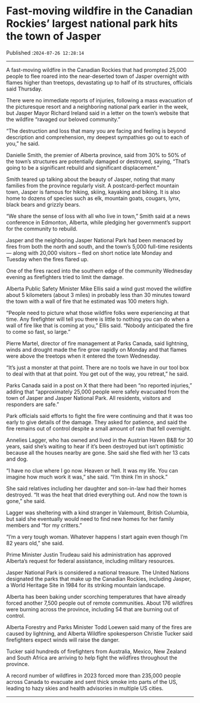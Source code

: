 # Fast-moving wildfire in the Canadian Rockies’ largest national park hits the town of Jasper

Published :`2024-07-26 12:28:14`

---

A fast-moving wildfire in the Canadian Rockies that had prompted 25,000 people to flee roared into the near-deserted town of Jasper overnight with flames higher than treetops, devastating up to half of its structures, officials said Thursday.

There were no immediate reports of injuries, following a mass evacuation of the picturesque resort and a neighboring national park earlier in the week, but Jasper Mayor Richard Ireland said in a letter on the town’s website that the wildfire “ravaged our beloved community.”

“The destruction and loss that many you are facing and feeling is beyond description and comprehension, my deepest sympathies go out to each of you,” he said.

Danielle Smith, the premier of Alberta province, said from 30% to 50% of the town’s structures are potentially damaged or destroyed, saying, “That’s going to be a significant rebuild and significant displacement.”

Smith teared up talking about the beauty of Jasper, noting that many families from the province regularly visit. A postcard-perfect mountain town, Jasper is famous for hiking, skiing, kayaking and biking. It is also home to dozens of species such as elk, mountain goats, cougars, lynx, black bears and grizzly bears.

“We share the sense of loss with all who live in town,” Smith said at a news conference in Edmonton, Alberta, while pledging her government’s support for the community to rebuild.

Jasper and the neighboring Jasper National Park had been menaced by fires from both the north and south, and the town’s 5,000 full-time residents — along with 20,000 visitors – fled on short notice late Monday and Tuesday when the fires flared up.

One of the fires raced into the southern edge of the community Wednesday evening as firefighters tried to limit the damage.

Alberta Public Safety Minister Mike Ellis said a wind gust moved the wildfire about 5 kilometers (about 3 miles) in probably less than 30 minutes toward the town with a wall of fire that he estimated was 100 meters high.

“People need to picture what those wildfire folks were experiencing at that time. Any firefighter will tell you there is little to nothing you can do when a wall of fire like that is coming at you,” Ellis said. “Nobody anticipated the fire to come so fast, so large.”

Pierre Martel, director of fire management at Parks Canada, said lightning, winds and drought made the fire grow rapidly on Monday and that flames were above the treetops when it entered the town Wednesday.

“It’s just a monster at that point. There are no tools we have in our tool box to deal with that at that point. You get out of the way, you retreat,” he said.

Parks Canada said in a post on X that there had been “no reported injuries,” adding that “approximately 25,000 people were safely evacuated from the town of Jasper and Jasper National Park. All residents, visitors and responders are safe.”

Park officials said efforts to fight the fire were continuing and that it was too early to give details of the damage. They asked for patience, and said the fire remains out of control despite a small amount of rain that fell overnight.

Annelies Lagger, who has owned and lived in the Austrian Haven B&B for 30 years, said she’s waiting to hear if it’s been destroyed but isn’t optimistic because all the houses nearby are gone. She said she fled with her 13 cats and dog.

“I have no clue where I go now. Heaven or hell. It was my life. You can imagine how much work it was,” she said. “I’m think I’m in shock.”

She said relatives including her daughter and son-in-law had their homes destroyed. “It was the heat that dried everything out. And now the town is gone,” she said.

Lagger was sheltering with a kind stranger in Valemount, British Columbia, but said she eventually would need to find new homes for her family members and “for my critters.”

“I’m a very tough woman. Whatever happens I start again even though I’m 82 years old,” she said.

Prime Minister Justin Trudeau said his administration has approved Alberta’s request for federal assistance, including military resources.

Jasper National Park is considered a national treasure. The United Nations designated the parks that make up the Canadian Rockies, including Jasper, a World Heritage Site in 1984 for its striking mountain landscape.

Alberta has been baking under scorching temperatures that have already forced another 7,500 people out of remote communities. About 176 wildfires were burning across the province, including 54 that are burning out of control.

Alberta Forestry and Parks Minister Todd Loewen said many of the fires are caused by lightning, and Alberta Wildfire spokesperson Christie Tucker said firefighters expect winds will raise the danger.

Tucker said hundreds of firefighters from Australia, Mexico, New Zealand and South Africa are arriving to help fight the wildfires throughout the province.

A record number of wildfires in 2023 forced more than 235,000 people across Canada to evacuate and sent thick smoke into parts of the US, leading to hazy skies and health advisories in multiple US cities.

---

